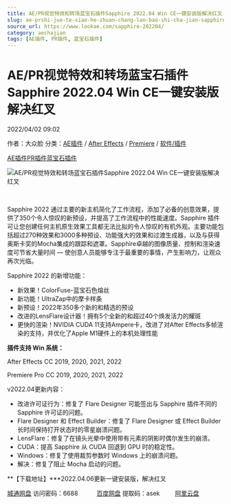 ```yaml
---
title: AE/PR视觉特效和转场蓝宝石插件Sapphire 2022.04 Win CE一键安装版解决红叉
slug: ae-prshi-jue-te-xiao-he-zhuan-chang-lan-bao-shi-cha-jian-sapphire-2022-04-win-ceyi-jian-an-zhuang-ban-jie-jue-hong-cha
source_url: https://www.lookae.com/sapphire-202204/
category: aechajian
tags: [AE插件, PR插件, 蓝宝石插件]
---
```

# AE/PR视觉特效和转场蓝宝石插件Sapphire 2022.04 Win CE一键安装版解决红叉

2022/04/02 09:02

作者：大众脸
分类：[AE插件](https://www.lookae.com/after-effects/aechajian/) / [After Effects](https://www.lookae.com/after-effects/) / [Premiere](https://www.lookae.com/qitarjcj/premierezy/) / [软件/插件](https://www.lookae.com/qitarjcj/)

[AE插件](https://www.lookae.com/tag/ae%e6%8f%92%e4%bb%b6/)[PR插件](https://www.lookae.com/tag/pr%e6%8f%92%e4%bb%b6/)[蓝宝石插件](https://www.lookae.com/tag/%e8%93%9d%e5%ae%9d%e7%9f%b3%e6%8f%92%e4%bb%b6/)

![AE/PR视觉特效和转场蓝宝石插件Sapphire 2022.04 Win CE一键安装版解决红叉](https://www.lookae.com/wp-content/uploads/2021/11/Sapphire-2022.jpg "AE/PR视觉特效和转场蓝宝石插件Sapphire 2022.04 Win CE一键安装版解决红叉-LookAE.com")

[﻿﻿﻿](https://cloud.video.taobao.com//play/u/705956171/p/1/e/6/t/1/337656354070.mp4)

Sapphire 2022 通过主要的新主机简化了工作流程，添加了必备的创意效果，提供了350个令人惊叹的新预设，并提高了工作流程中的性能速度。Sapphire 插件可让您创建任何主机原生效果工具都无法比拟的令人惊叹的有机外观。主要功能包括超过270种效果和3000多种预设、功能强大的效果和过渡生成器，以及与获得奥斯卡奖的Mocha集成的跟踪和遮罩。Sapphire卓越的图像质量、控制和渲染速度可节省大量时间 — 使创意人员能够专注于最重要的事情，产生影响力，让观众再次光临。

Sapphire 2022 的新增功能：

* 新效果！ColorFuse-蓝宝石色熔丝
* 新功能！UltraZap中的摩卡样条
* 新预设！2022年350多个新的和精选的预设
* 改进的LensFlare设计器！拥有5个全新的和超过40个焕发活力的耀斑
* 更快的渲染！NVIDIA CUDA 11支持Ampere卡，改进了对After Effects多帧渲染的支持，并优化了Apple M1硬件上的本机处理性能

**插件支持 Win 系统：**

After Effects CC 2019, 2020, 2021, 2022

Premiere Pro CC 2019, 2020, 2021, 2022

v2022.04更新内容：

* 改进许可证行为：修复了 Flare Designer 可能签出与 Sapphire 插件不同的 Sapphire 许可证的问题。
* Flare Designer 和 Effect Builder：修复了 Flare Designer 或 Effect Builder 长时间保持打开状态时的零星崩溃问题。
* LensFlare：修复了在镜头光晕中使用带有元素的阴影时偶尔发生的崩溃。
* CUDA：提高 Sapphire 从 CUDA 回退到 GPU 时的稳定性。
* Windows：修复了使用裁剪参数时 Windows 上的崩溃问题。
* 解决：修复了阻止 Mocha 启动的问题。

**【下载地址】\***2022.04.06更新一键安装版，解决红叉

[城通网盘](https://url70.ctfile.com/f/2827370-563531005-12b102) 访问密码：6688           [百度网盘](https://pan.baidu.com/s/1yxRAVNQqvXFVFYV43caSiw?pwd=asek) 提取码：asek         [阿里云盘](https://www.aliyundrive.com/s/y33F9rJGesT)
